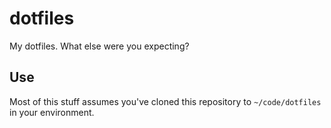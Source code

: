 # dotfiles

My dotfiles. What else were you expecting?

## Use

Most of this stuff assumes you've cloned this repository to `~/code/dotfiles` in your environment.